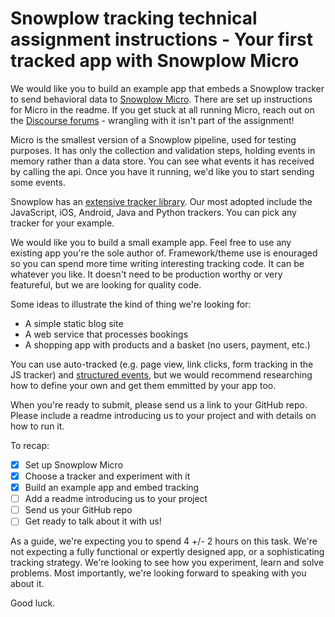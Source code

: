 # Snowplow tracking technical assignment instructions - Your first tracked app with Snowplow Micro

We would like you to build an example app that embeds a Snowplow tracker to send behavioral data to [Snowplow Micro](https://github.com/snowplow-incubator/snowplow-micro/). There are set up instructions for Micro in the readme. If you get stuck at all running Micro, reach out on the [Discourse forums](https://discourse.snowplowanalytics.com/) - wrangling with it isn't part of the assignment!

Micro is the smallest version of a Snowplow pipeline, used for testing purposes. It has only the collection and validation steps, holding events in memory rather than a data store. You can see what events it has received by calling the api. Once you have it running, we'd like you to start sending some events.

Snowplow has an [extensive tracker library](https://docs.snowplowanalytics.com/docs/setup-snowplow-on-aws/setup-trackers/). Our most adopted include the JavaScript, iOS, Android, Java and Python trackers. You can pick any tracker for your example. 

We would like you to build a small example app. Feel free to use any existing app you're the sole author of. Framework/theme use is enouraged so you can spend more time writing interesting tracking code. It can be whatever you like. It doesn't need to be production worthy or very featureful, but we are looking for quality code. 

Some ideas to illustrate the kind of thing we're looking for:
- A simple static blog site
- A web service that processes bookings
- A shopping app with products and a basket (no users, payment, etc.)

You can use auto-tracked (e.g. page view, link clicks, form tracking in the JS tracker) and [structured events](https://github.com/snowplow/snowplow/wiki/2-Specific-event-tracking-with-the-Javascript-tracker#custom-structured-events), but we would recommend researching how to define your own and get them emmitted by your app too. 
 
When you're ready to submit, please send us a link to your GitHub repo. Please include a readme introducing us to your project and with details on how to run it. 

To recap:
 - [X] Set up Snowplow Micro
 - [X] Choose a tracker and experiment with it
 - [X] Build an example app and embed tracking
 - [ ] Add a readme introducing us to your project
 - [ ] Send us your GitHub repo
 - [ ] Get ready to talk about it with us!

As a guide, we're expecting you to spend 4 +/- 2 hours on this task. We're not expecting a fully functional or expertly designed app, or a sophisticating tracking strategy. We're looking to see how you experiment, learn and solve problems. Most importantly, we're looking forward to speaking with you about it.

Good luck. 